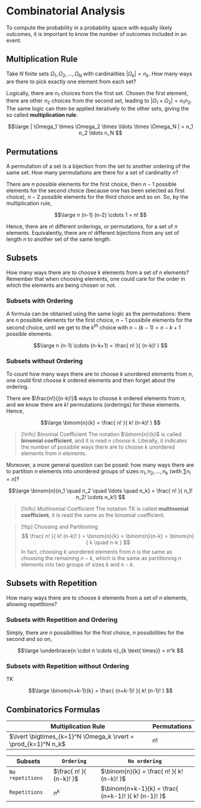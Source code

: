 # Combinatorial Analysis

To compute the probability in a probability space with equally likely outcomes, it is important to know the number of outcomes included in an event.

## Multiplication Rule

Take $N$ finite sets $\Omega_1, \Omega_2, \ldots, \Omega_N$ with cardinalities $|\Omega_k| = n_k$. How many ways are there to pick exactly one element from each set?

Logically, there are $n_1$ choices from the first set. Chosen the first element, there are other $n_2$ choices from the second set, leading to $|\Omega_1 \times \Omega_2| = n_1 n_2$. The same logic can then be applied iteratively to the other sets, giving the so called **multiplication rule**:

$$\large
	| \Omega_1 \times \Omega_2 \times \ldots \times \Omega_N |
	= n_1 n_2 \ldots n_N
$$

## Permutations

A permutation of a set is a bijection from the set to another ordering of the same set. How many permutations are there for a set of cardinality $n$?

There are $n$ possible elements for the first choice, then $n-1$ possible elements for the second choice (because one has been selected as first choice), $n-2$ possible elements for the third choice and so on. So, by the multiplication rule,

$$\large
	n (n-1) (n-2) \cdots 1 = n!
$$

Hence, there are $n!$ different orderings, or permutations, for a set of $n$ elements. Equivalently, there are $n!$ different bijections from any set of length $n$ to another set of the same length.

## Subsets

How many ways there are to choose $k$ elements from a set of $n$ elements? Remember that when choosing elements, one could care for the order in which the elements are being chosen or not.

### Subsets with Ordering

A formula can be obtained using the same logic as the permutations: there are $n$ possibile elements for the first choice, $n-1$ possibile elements for the second choice, until we get to the $k^{th}$ choice with $n-(k-1) = n-k+1$ possible elements.

$$\large
	n (n-1) \cdots (n-k+1) = \frac{ n! }{ (n-k)! }
$$

### Subsets without Ordering

To count how many ways there are to choose $k$ unordered elements from $n$, one could first choose $k$ ordered elements and then forget about the ordering.

There are $\frac{n!}{(n-k)!}$ ways to choose $k$ ordered elements from $n$, and we know there are $k!$ permutations (orderings) for these elements. Hence,

$$\large
	\binom{n}{k} = \frac{ n! }{ k! (n-k)! }
$$

> [!info] Binomial Coefficient
> The notation $\binom{n}{k}$ is called **binomial coefficient**, and it is read $n$ *choose* $k$. Literally, it indicates the number of possibile ways there are to choose $k$ unordered elements from $n$ elements.

Moreover, a more general question can be posed: how many ways there are to partition $n$ elements into unordered groups of sizes $n_1, n_2, \ldots, n_k$ (with $\sum{n_i} = n$)?

$$\large
	\binom{n}{n_1 \quad n_2 \quad \ldots \quad n_k}
	= \frac{ n! }{ n_1! n_2! \cdots n_k!}
$$

> [!info] Multinomial Coefficient
> The notation TK is called **multinomial coefficient**, it is read the same as the binomial coefficient.

> [!tip] Choosing and Partitioning
> $$
> \frac{ n! }{ k! (n-k)! }
> = \binom{n}{k}
> = \binom{n}{n-k}
> = \binom{n}{ k \quad n-k }
> $$
> In fact, choosing $k$ unordered elements from $n$ is the same as choosing the remaining $n-k$, which is the same as partitioning $n$ elements into two groups of sizes $k$ and $n-k$.

## Subsets with Repetition

How many ways there are to choose $k$ elements from a set of $n$ elements, allowing repetitions?

### Subsets with Repetition and Ordering

Simply, there are $n$ possibilities for the first choice, $n$ possibilities for the second and so on,

$$\large
	\underbrace{n \cdot n \cdots n}_{k \text{ times}} = n^k
$$

### Subsets with Repetition without Ordering

TK

$$\large
	\binom{n+k-1}{k} = \frac{ (n+k-1)! }{ k! (n-1)! }
$$

## Combinatorics Formulas

| **Multiplication Rule**                                        | **Permutations** |
| -------------------------------------------------------------- | ---------------- |
| $\lvert \bigtimes_{k=1}^N \Omega_k \rvert = \prod_{k=1}^N n_k$ | $n!$             |

| **Subsets**      | `Ordering`              | `No ordering `                                      |
| ---------------- | ----------------------- | --------------------------------------------------- |
| `No repetitions` | $\frac{ n! }{ (n-k)! }$ | $\binom{n}{k} = \frac{ n! }{ k! (n-k)! }$           |
| `Repetitions`    | $n^k$                   | $\binom{n+k-1}{k} = \frac{ (n+k-1)! }{ k! (n-1)! }$ |
